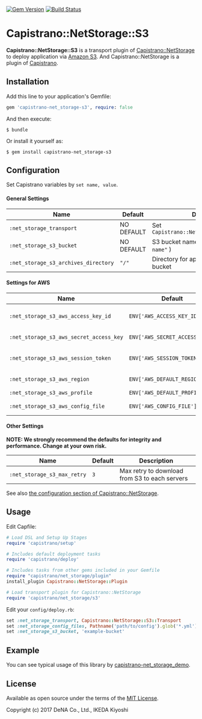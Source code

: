 [![Gem Version](https://badge.fury.io/rb/capistrano-net_storage-s3.svg)](https://badge.fury.io/rb/capistrano-net_storage-s3)
[![Build Status](https://travis-ci.org/DeNADev/capistrano-net_storage-s3.svg?branch=master)](https://travis-ci.org/DeNADev/capistrano-net_storage-s3)
# Capistrano::NetStorage::S3

**Capistrano::NetStorage::S3** is a transport plugin of
[Capistrano::NetStorage](https://github.com/DeNADev/capistrano-net_storage) to deploy application
via [Amazon S3](https://aws.amazon.com/s3/).
And Capistrano::NetStorage is a plugin of [Capistrano](http://capistranorb.com/).

## Installation

Add this line to your application's Gemfile:

```ruby
gem 'capistrano-net_storage-s3', require: false
```

And then execute:

    $ bundle

Or install it yourself as:

    $ gem install capistrano-net_storage-s3

## Configuration

Set Capistrano variables by `set name, value`.

#### General Settings

 Name | Default | Description
------|---------|------------
 `:net_storage_transport` | NO DEFAULT | Set `Capistrano::NetStorage::S3::Transport`
 `:net_storage_s3_bucket` | NO DEFAULT | S3 bucket name (e.g. `"your-bucket-name"` )
 `:net_storage_s3_archives_directory` | `"/"` | Directory for application archives in S3 bucket

#### Settings for AWS

 Name | Default | Description
------|---------|------------
 `:net_storage_s3_aws_access_key_id` | `ENV['AWS_ACCESS_KEY_ID']` | AWS Access Key ID
 `:net_storage_s3_aws_secret_access_key` | `ENV['AWS_SECRET_ACCESS_KEY']` | AWS Secret Access Key
 `:net_storage_s3_aws_session_token` | `ENV['AWS_SESSION_TOKEN']` | AWS Session Token
 `:net_storage_s3_aws_region` | `ENV['AWS_DEFAULT_REGION']` | AWS Region
 `:net_storage_s3_aws_profile` | `ENV['AWS_DEFAULT_PROFILE']` | AWS Profile
 `:net_storage_s3_aws_config_file` | `ENV['AWS_CONFIG_FILE']` | AWS Config File

#### Other Settings

**NOTE: We strongly recommend the defaults for integrity and performance. Change at your own risk.**

 Name | Default | Description
------|---------|------------
 `:net_storage_s3_max_retry` | `3` | Max retry to download from S3 to each servers

See also
[the configuration section of Capistrano::NetStorage](https://github.com/DeNADev/capistrano-net_storage#configuration).

## Usage

Edit Capfile:

```ruby
# Load DSL and Setup Up Stages
require 'capistrano/setup'

# Includes default deployment tasks
require 'capistrano/deploy'

# Includes tasks from other gems included in your Gemfile
require "capistrano/net_storage/plugin"
install_plugin Capistrano::NetStorage::Plugin

# Load transport plugin for Capistrano::NetStorage
require 'capistrano/net_storage/s3'
```

Edit your `config/deploy.rb`:

```ruby
set :net_storage_transport, Capistrano::NetStorage::S3::Transport
set :net_storage_config_files, Pathname('path/to/config').glob('*.yml')
set :net_storage_s3_bucket, 'example-bucket'
```

## Example

You can see typical usage of this library by
[capistrano-net_storage_demo](https://github.com/DeNADev/capistrano-net_storage_demo/tree/net_storage-s3).

## License

Available as open source under the terms of the [MIT License](http://opensource.org/licenses/MIT).

Copyright (c) 2017 DeNA Co., Ltd., IKEDA Kiyoshi

